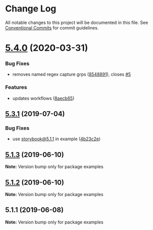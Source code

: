 # Change Log

All notable changes to this project will be documented in this file.
See [Conventional Commits](https://conventionalcommits.org) for commit guidelines.

# [5.4.0](https://github.com/morgs32/storybook-addon-xd-designs/compare/v5.3.1...v5.4.0) (2020-03-31)


### Bug Fixes

* removes named regex capture grps ([8548891](https://github.com/morgs32/storybook-addon-xd-designs/commit/8548891)), closes [#5](https://github.com/morgs32/storybook-addon-xd-designs/issues/5)


### Features

* updates workflows ([8aecb65](https://github.com/morgs32/storybook-addon-xd-designs/commit/8aecb65))





## [5.3.1](https://github.com/morgs32/storybook-addon-xd-designs/compare/v5.1.3...v5.3.1) (2019-07-04)


### Bug Fixes

* use storybook@5.1.1 in example ([4b23c2e](https://github.com/morgs32/storybook-addon-xd-designs/commit/4b23c2e))





## [5.1.3](https://github.com/morgs32/storybook-addon-xd-designs/compare/v5.1.2...v5.1.3) (2019-06-10)

**Note:** Version bump only for package examples





## [5.1.2](https://github.com/morgs32/storybook-addon-xd-designs/compare/v5.1.1...v5.1.2) (2019-06-10)

**Note:** Version bump only for package examples





## 5.1.1 (2019-06-08)

**Note:** Version bump only for package examples
